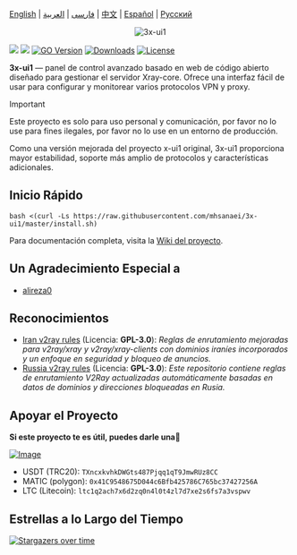 [English](/README.md) | [فارسی](/README.fa_IR.md) | [العربية](/README.ar_EG.md) |  [中文](/README.zh_CN.md) | [Español](/README.es_ES.md) | [Русский](/README.ru_RU.md)

<p align="center">
  <picture>
    <source media="(prefers-color-scheme: dark)" srcset="./media/3x-ui1-dark.png">
    <img alt="3x-ui1" src="./media/3x-ui1-light.png">
  </picture>
</p>

[![](https://img.shields.io/github/v/release/mhsanaei/3x-ui1.svg?style=for-the-badge)](https://github.com/MHSanaei/3x-ui1/releases)
[![](https://img.shields.io/github/actions/workflow/status/mhsanaei/3x-ui1/release.yml.svg?style=for-the-badge)](https://github.com/MHSanaei/3x-ui1/actions)
[![GO Version](https://img.shields.io/github/go-mod/go-version/mhsanaei/3x-ui1.svg?style=for-the-badge)](#)
[![Downloads](https://img.shields.io/github/downloads/mhsanaei/3x-ui1/total.svg?style=for-the-badge)](https://github.com/MHSanaei/3x-ui1/releases/latest)
[![License](https://img.shields.io/badge/license-GPL%20V3-blue.svg?longCache=true&style=for-the-badge)](https://www.gnu.org/licenses/gpl-3.0.en.html)

**3x-ui1** — panel de control avanzado basado en web de código abierto diseñado para gestionar el servidor Xray-core. Ofrece una interfaz fácil de usar para configurar y monitorear varios protocolos VPN y proxy.

> [!IMPORTANT]
> Este proyecto es solo para uso personal y comunicación, por favor no lo use para fines ilegales, por favor no lo use en un entorno de producción.

Como una versión mejorada del proyecto x-ui1 original, 3x-ui1 proporciona mayor estabilidad, soporte más amplio de protocolos y características adicionales.

## Inicio Rápido

```
bash <(curl -Ls https://raw.githubusercontent.com/mhsanaei/3x-ui1/master/install.sh)
```

Para documentación completa, visita la [Wiki del proyecto](https://github.com/MHSanaei/3x-ui1/wiki).

## Un Agradecimiento Especial a

- [alireza0](https://github.com/alireza0/)

## Reconocimientos

- [Iran v2ray rules](https://github.com/chocolate4u/Iran-v2ray-rules) (Licencia: **GPL-3.0**): _Reglas de enrutamiento mejoradas para v2ray/xray y v2ray/xray-clients con dominios iraníes incorporados y un enfoque en seguridad y bloqueo de anuncios._
- [Russia v2ray rules](https://github.com/runetfreedom/russia-v2ray-rules-dat) (Licencia: **GPL-3.0**): _Este repositorio contiene reglas de enrutamiento V2Ray actualizadas automáticamente basadas en datos de dominios y direcciones bloqueadas en Rusia._

## Apoyar el Proyecto

**Si este proyecto te es útil, puedes darle una**:star2:

<p align="left">
  <a href="https://buymeacoffee.com/mhsanaei" target="_blank">
    <img src="./media/buymeacoffe.png" alt="Image">
  </a>
</p>

- USDT (TRC20): `TXncxkvhkDWGts487Pjqq1qT9JmwRUz8CC`
- MATIC (polygon): `0x41C9548675D044c6Bfb425786C765bc37427256A`
- LTC (Litecoin): `ltc1q2ach7x6d2zq0n4l0t4zl7d7xe2s6fs7a3vspwv`

## Estrellas a lo Largo del Tiempo

[![Stargazers over time](https://starchart.cc/MHSanaei/3x-ui1.svg?variant=adaptive)](https://starchart.cc/MHSanaei/3x-ui1) 
